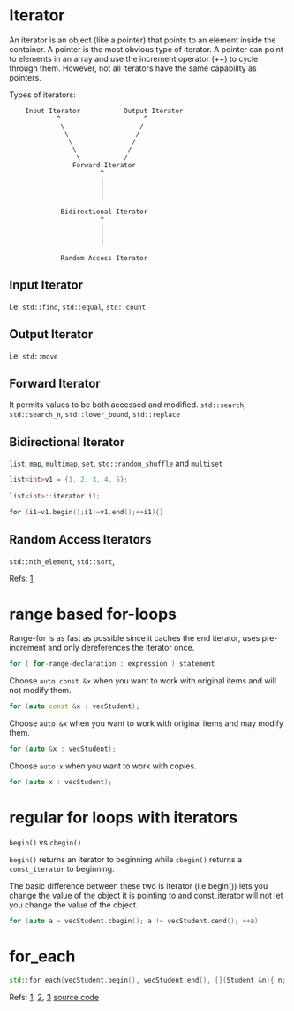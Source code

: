 # Iterator
An iterator is an object (like a pointer) that points to an element inside the container. A pointer is the most obvious type of iterator. A pointer can point to elements in an array and use the increment operator (++) to cycle through them. However, not all iterators have the same capability as pointers.


Types of iterators:

```
    Input Iterator           Output Iterator
            ^                     ^ 
             \                   /
              \                 /
               \               /
                \             /
                 \           /
                Forward Iterator
                       ^
                       |
                       |
                       |                                              

             Bidirectional Iterator
                       ^
                       |
                       |
                       |                                              

             Random Access Iterator
```

## Input Iterator
i.e. `std::find`, `std::equal`, `std::count`


## Output Iterator
i.e. `std::move`

## Forward Iterator
It permits values to be both accessed and modified.
`std::search`, `std::search_n`, `std::lower_bound`, `std::replace`

## Bidirectional Iterator
`list`, `map`, `multimap`, `set`, `std::random_shuffle` and `multiset`

```cpp
list<int>v1 = {1, 2, 3, 4, 5};
 
list<int>::iterator i1;

for (i1=v1.begin();i1!=v1.end();++i1){}
```

## Random Access Iterators
`std::nth_element`, `std::sort`,

Refs: [1](https://www.geeksforgeeks.org/introduction-iterators-c/)

# range based for-loops

Range-for is as fast as possible since it caches the end iterator, uses pre-increment and only dereferences the iterator once.
```cpp
for ( for-range-declaration : expression ) statement
```


Choose `auto const &x` when you want to work with original items and will not modify them.
```cpp
for (auto const &x : vecStudent);
```

Choose `auto &x` when you want to work with original items and may modify them.
```cpp
for (auto &x : vecStudent);
```

Choose `auto x` when you want to work with copies.
```cpp
for (auto x : vecStudent);
```

# regular for loops with iterators
`begin()` vs `cbegin()`

`begin()` returns an iterator to beginning while `cbegin()` returns a `const_iterator` to beginning.

The basic difference between these two is iterator (i.e begin()) lets you change the value of the object it is pointing to and const_iterator will not let you change the value of the object.

```cpp
for (auto a = vecStudent.cbegin(); a != vecStudent.cend(); ++a)
```

# for_each
```cpp
std::for_each(vecStudent.begin(), vecStudent.end(), [](Student &n){ n; });
```
Refs: [1](http://www.cplusplus.com/reference/iterator/), [2](https://en.cppreference.com/w/cpp/language/range-for), [3](https://en.wikipedia.org/wiki/Loop_optimization)
[source code](iterator_loop.cpp)

